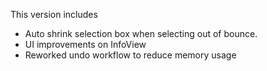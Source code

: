 
This version includes
- Auto shrink selection box when selecting out of bounce.
- UI improvements on InfoView
- Reworked undo workflow to reduce memory usage
